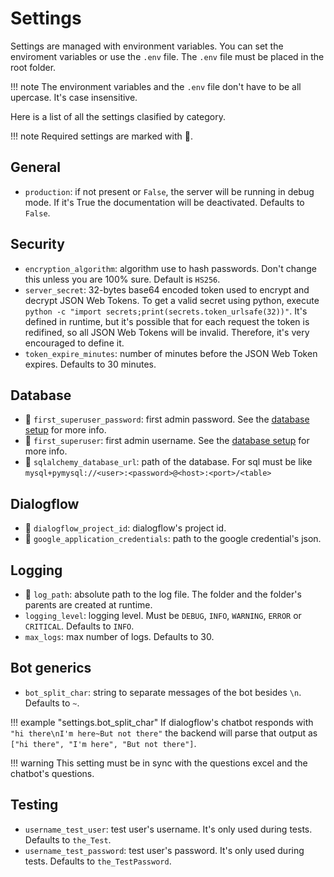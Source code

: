 # Settings

Settings are managed with environment variables. You can set the enviroment variables or use the `.env` file. The `.env` file must be placed in the root folder.

!!! note
    The environment variables and the `.env` file don't have to be all upercase. It's case insensitive.

Here is a list of all the settings clasified by category.

!!! note
    Required settings are marked with 🚩.

## General

- `production`: if not present or `False`, the server will be running in debug mode. If it's True the documentation will be deactivated. Defaults to `False`.

## Security

- `encryption_algorithm`: algorithm use to hash passwords. Don't change this unless you are 100% sure. Default is `HS256`.
- `server_secret`: 32-bytes base64 encoded token used to encrypt and decrypt JSON Web Tokens. To get a valid secret using python, execute `python -c "import secrets;print(secrets.token_urlsafe(32))"`. It's defined in runtime, but it's possible that for each request the token is redifined, so all JSON Web Tokens will be invalid. Therefore, it's very encouraged to define it.
- `token_expire_minutes`: number of minutes before the JSON Web Token expires. Defaults to 30 minutes.

## Database

- 🚩 `first_superuser_password`: first admin password. See the [database setup](database.md#first-admin-settings) for more info.
- 🚩 `first_superuser`: first admin username. See the [database setup](database.md#first-admin-settings) for more info.
- 🚩 `sqlalchemy_database_url`: path of the database. For sql must be like `mysql+pymysql://<user>:<password>@<host>:<port>/<table>`

## Dialogflow

- 🚩 `dialogflow_project_id`: dialogflow's project id.
- 🚩 `google_application_credentials`: path to the google credential's json.

## Logging

- 🚩 `log_path`: absolute path to the log file. The folder and the folder's parents are created at runtime.
- `logging_level`: logging level. Must be `DEBUG`, `INFO`, `WARNING`, `ERROR` or `CRITICAL`. Defaults to `INFO`.
- `max_logs`: max number of logs. Defaults to 30.

## Bot generics

- `bot_split_char`: string to separate messages of the bot besides `\n`. Defaults to `~`.

!!! example "settings.bot_split_char"
    If dialogflow's chatbot responds with `"hi there\nI'm here~But not there"` the backend will parse that output as `["hi there", "I'm here", "But not there"]`.

!!! warning
    This setting must be in sync with the questions excel and the chatbot's questions.

## Testing

- `username_test_user`: test user's username. It's only used during tests. Defaults to `the_Test`.
- `username_test_password`: test user's password. It's only used during tests. Defaults to `the_TestPassword`.
